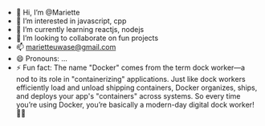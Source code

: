 - 👋 Hi, I’m @Mariette
- 👀 I’m interested in javascript, cpp
- 🌱 I’m currently learning reactjs, nodejs
- 💞️ I’m looking to collaborate on fun projects
- 📫 marietteuwase@gmail.com
- 😄 Pronouns: ...
- ⚡ Fun fact: The name "Docker" comes from the term dock worker—a nod to its role in "containerizing" applications. Just like dock workers efficiently load and unload shipping containers, Docker organizes, ships, and deploys your app's "containers" across systems. So every time you’re using Docker, you’re basically a modern-day digital dock worker! 🚢🐳

<!---
Mariette-afk/Mariette-afk is a ✨ special ✨ repository because its `README.md` (this file) appears on your GitHub profile.
You can click the Preview link to take a look at your changes.
--->
